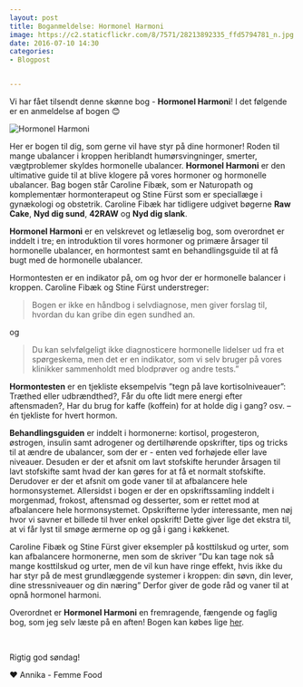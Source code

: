 ```yaml
---
layout: post
title: Boganmeldelse: Hormonel Harmoni
image: https://c2.staticflickr.com/8/7571/28213892335_ffd5794781_n.jpg
date: 2016-07-10 14:30
categories:
- Blogpost


---
```


Vi har fået tilsendt denne skønne bog - **Hormonel Harmoni**! I det følgende er en anmeldelse af bogen 😊



![Hormonel Harmoni](https://c2.staticflickr.com/8/7571/28213892335_ffd5794781_z.jpg) 



Her er bogen til dig, som gerne vil have styr på dine hormoner! Roden til mange ubalancer i kroppen heriblandt humørsvingninger, smerter, vægtproblemer skyldes hormonelle ubalancer. **Hormonel Harmoni** er den ultimative guide til at blive klogere på vores hormoner og hormonelle ubalancer.Bag bogen står Caroline Fibæk, som er Naturopath og komplementær hormonterapeut og Stine Fürst som er speciallæge i gynækologi og obstetrik. Caroline Fibæk har tidligere udgivet bøgerne **Raw Cake**, **Nyd dig sund**, **42RAW** og **Nyd dig slank**. **Hormonel Harmoni** er en velskrevet og letlæselig bog, som overordnet er inddelt i tre; en introduktion til vores hormoner og primære årsager til hormonelle ubalancer, en hormontest samt en behandlingsguide til at få bugt med de hormonelle ubalancer.Hormontesten er en indikator på, om og hvor der er hormonelle balancer i kroppen. Caroline Fibæk og Stine Fürst understreger: 

>Bogen er ikke en håndbog i selvdiagnose, men giver forslag til, hvordan du kan gribe din egen sundhed an.

og 

>Du kan selvfølgeligt ikke diagnosticere hormonelle lidelser ud fra et spørgeskema, men det er en indikator, som vi selv bruger på vores klinikker sammenholdt med blodprøver og andre tests.”**Hormontesten** er en tjekliste eksempelvis ”tegn på lave kortisolniveauer”: Træthed eller udbrændthed?, Får du ofte lidt mere energi efter aftensmaden?, Har du brug for kaffe (koffein) for at holde dig i gang? osv. – én tjekliste for hvert hormon. **Behandlingsguiden** er inddelt i hormonerne: kortisol, progesteron, østrogen, insulin samt adrogener og dertilhørende opskrifter, tips og tricks til at ændre de ubalancer, som der er - enten ved forhøjede eller lave niveauer. Desuden er der et afsnit om lavt stofskifte herunder årsagen til lavt stofskifte samt hvad der kan gøres for at få et normalt stofskifte.Derudover er der et afsnit om gode vaner til at afbalancere hele hormonsystemet. Allersidst i bogen er der en opskriftssamling inddelt i morgenmad, frokost, aftensmad og desserter, som er rettet mod at afbalancere hele hormonsystemet. Opskrifterne lyder interessante, men nøj hvor vi savner et billede til hver enkel opskrift! Dette giver lige det ekstra til, at vi får lyst til smøge ærmerne op og gå i gang i køkkenet.Caroline Fibæk og Stine Fürst giver eksempler på kosttilskud og urter, som kan afbalancere hormonerne, men som de skriver ”Du kan tage nok så mange kosttilskud og urter, men de vil kun have ringe effekt, hvis ikke du har styr på de mest grundlæggende systemer i kroppen: din søvn, din lever, dine stressniveauer og din næring” Derfor giver de gode råd og vaner til at opnå hormonel harmoni.Overordnet er **Hormonel Harmoni** en fremragende, fængende og faglig bog, som jeg selv læste på en aften! Bogen kan købes lige [her](http://www.greengoddess.dk/butik/boeger-til-gudinder/hormonel-harmoni/). 

Rigtig god søndag! 

 ❤️ Annika - Femme Food

























